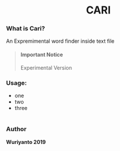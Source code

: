 
<div align="center">
<h1>CARI</h1>
</div>

### What is Cari?
An Expremimental word finder inside text file

> #### Important Notice
> Experimental Version

### Usage:
- one
- two
- three

#
### Author
**Wuriyanto 2019**
	